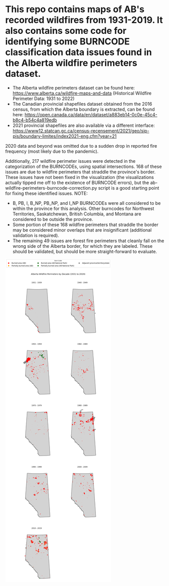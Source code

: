 # This repo contains maps of AB's recorded wildfires from 1931-2019. It also contains some code for identifying some BURNCODE classification data issues found in the Alberta wildfire perimeters dataset.

- The Alberta wildfire perimeters dataset can be found here: https://www.alberta.ca/wildfire-maps-and-data (Historical Wildfire Perimeter Data: 1931 to 2022)
- The Canadian provincial shapefiles dataset obtained from the 2016 census, from which the Alberta boundary is extracted, can be found here: https://open.canada.ca/data/en/dataset/a883eb14-0c0e-45c4-b8c4-b54c4a819edb
- 2021 provincial shapefiles are also available via a different interface: https://www12.statcan.gc.ca/census-recensement/2021/geo/sip-pis/boundary-limites/index2021-eng.cfm?year=21

2020 data and beyond was omitted due to a sudden drop in reported fire frequency (most likely due to the pandemic). 

Additionally, 217 wildfire perimeter issues were detected in the categorization of the BURNCODEs, using spatial intersections. 168 of these issues are due to wildfire perimeters that straddle the province's border. These issues have not been fixed in the visualization (the visualizations actually tipped me off to the existence of BURNCODE errors), but the ab-wildfire-perimeters-burncode-correction.py script is a good starting point for fixing these identified issues. NOTE: 
- B, PB, I, B_NP, PB_NP, and I_NP BURNCODEs were all considered to be within the province for this analysis. Other burncodes for Northwest Territories, Saskatchewan, British Columbia, and Montana are considered to be outside the province.
- Some portion of these 168 wildfire perimeters that straddle the border may be considered minor overlaps that are insignificant (additional validation is required). 
- The remaining 49 issues are forest fire perimeters that cleanly fall on the wrong side of the Alberta border, for which they are labeled. These should be validated, but should be more straight-forward to evaluate.

![alt text](ab_wildfires_1931-2019_epsg-3400.png)



